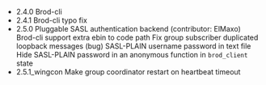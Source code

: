* 2.4.0 Brod-cli
* 2.4.1 Brod-cli typo fix
* 2.5.0 Pluggable SASL authentication backend (contributor: ElMaxo)
        Brod-cli support extra ebin to code path
        Fix group subscriber duplicated loopback messages (bug)
        SASL-PLAIN username password in text file
        Hide SASL-PLAIN password in an anonymous function in `brod_client` state
* 2.5.1_wingcon Make group coordinator restart on heartbeat timeout
